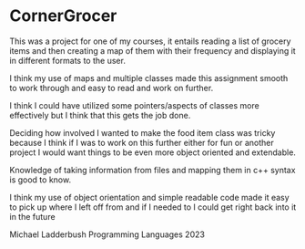 # CornerGrocer

This was a project for one of my courses, it entails reading a list of grocery items and then creating a map of them with
their frequency and displaying it in different formats to the user.

I think my use of maps and multiple classes made this assignment smooth to work through and easy to read and work on further.

I think I could have utilized some pointers/aspects of classes more effectively but I think that this gets the job done.

Deciding how involved I wanted to make the food item class was tricky because I think if I was to work on this further
either for fun or another project I would want things to be even more object oriented and extendable.

Knowledge of taking information from files and mapping them in c++ syntax is good to know.

I think my use of object orientation and simple readable code made it easy to pick up where I left off from and if I needed to
I could get right back into it in the future


Michael Ladderbush
Programming Languages 2023
